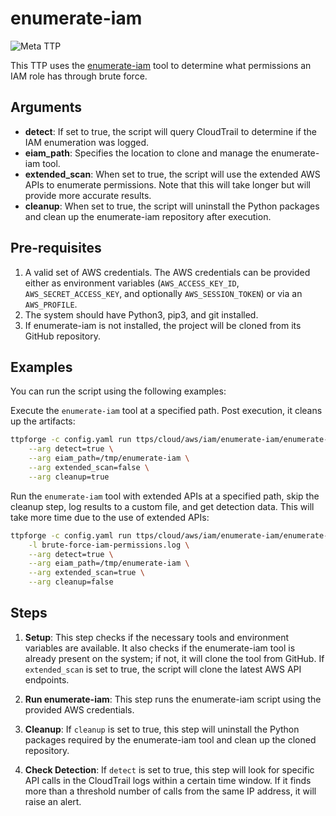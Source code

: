 # enumerate-iam

![Meta TTP](https://img.shields.io/badge/Meta_TTP-blue)

This TTP uses the [enumerate-iam](https://github.com/andresriancho/enumerate-iam)
tool to determine what permissions an IAM role has through brute force.

## Arguments

- **detect**: If set to true, the script will
  query CloudTrail to determine if the IAM enumeration was logged.
- **eiam_path**: Specifies the location to clone and manage the enumerate-iam
  tool.
- **extended_scan**: When set to true, the script will use the
  extended AWS APIs to enumerate permissions.
  Note that this will take longer but will provide more accurate results.
- **cleanup**: When set to true, the script will uninstall the
  Python packages and clean up the enumerate-iam repository
  after execution.

## Pre-requisites

1. A valid set of AWS credentials. The AWS credentials can be
   provided either as environment variables (`AWS_ACCESS_KEY_ID`,
   `AWS_SECRET_ACCESS_KEY`, and optionally `AWS_SESSION_TOKEN`) or
   via an `AWS_PROFILE`.
1. The system should have Python3, pip3, and git installed.
1. If enumerate-iam is not installed, the project will be cloned from
   its GitHub repository.

## Examples

You can run the script using the following examples:

Execute the `enumerate-iam` tool at a specified path. Post execution,
it cleans up the artifacts:

```bash
ttpforge -c config.yaml run ttps/cloud/aws/iam/enumerate-iam/enumerate-iam.yaml \
    --arg detect=true \
    --arg eiam_path=/tmp/enumerate-iam \
    --arg extended_scan=false \
    --arg cleanup=true
```

Run the `enumerate-iam` tool with extended APIs at a specified path,
skip the cleanup step, log results to a custom file, and get detection
data. This will take more time due to the use of extended APIs:

```bash
ttpforge -c config.yaml run ttps/cloud/aws/iam/enumerate-iam/enumerate-iam.yaml \
    -l brute-force-iam-permissions.log \
    --arg detect=true \
    --arg eiam_path=/tmp/enumerate-iam \
    --arg extended_scan=true \
    --arg cleanup=false
```

## Steps

1. **Setup**: This step checks if the necessary tools and environment
   variables are available. It also checks if the enumerate-iam tool is
   already present on the system; if not, it will clone the tool from
   GitHub. If `extended_scan` is set to true, the script will clone the
   latest AWS API endpoints.

1. **Run enumerate-iam**: This step runs the enumerate-iam script using
   the provided AWS credentials.

1. **Cleanup**: If `cleanup` is set to true, this step will uninstall
   the Python packages required by the enumerate-iam tool and clean up the
   cloned repository.

1. **Check Detection**: If `detect` is set to true, this step will look
   for specific API calls in the CloudTrail logs within a certain time
   window. If it finds more than a threshold number of calls from the same IP
   address, it will raise an alert.
